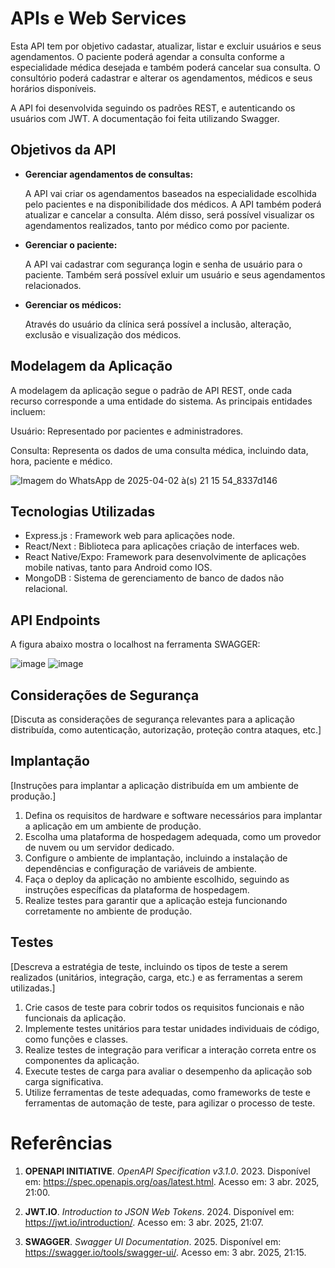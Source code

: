 # APIs e Web Services

Esta API tem por objetivo cadastar, atualizar, listar e excluir usuários e seus agendamentos. O paciente poderá agendar a consulta conforme a especialidade médica desejada e também poderá cancelar sua consulta. O consultório poderá cadastrar e alterar os agendamentos, médicos e seus horários disponíveis. 

A API foi desenvolvida seguindo os padrões REST, e autenticando os usuários com JWT. A documentação foi feita utilizando Swagger. 

## Objetivos da API

- **Gerenciar agendamentos de consultas:**
  
    A API vai criar os agendamentos baseados na especialidade escolhida pelo pacientes e na disponibilidade dos médicos. A API também poderá atualizar e cancelar a consulta. Além disso, será possível visualizar os agendamentos realizados, tanto por médico como por paciente.
    
- **Gerenciar o paciente:**
  
    A API vai cadastrar com segurança login e senha de usuário para o paciente. Também será possível exluir um usuário e seus agendamentos relacionados.

- **Gerenciar os médicos:**

    Através do usuário da clínica será possível a inclusão, alteração, exclusão e visualização dos médicos.

## Modelagem da Aplicação

A modelagem da aplicação segue o padrão de API REST, onde cada recurso corresponde a uma entidade do sistema. As principais entidades incluem:

Usuário: Representado por pacientes e administradores.

Consulta: Representa os dados de uma consulta médica, incluindo data, hora, paciente e médico.



![Imagem do WhatsApp de 2025-04-02 à(s) 21 15 54_8337d146](https://github.com/user-attachments/assets/5e038037-209b-45c3-bab4-4c1309a15586)


## Tecnologias Utilizadas

- Express.js : Framework web para aplicações node.
- React/Next : Biblioteca para aplicações criação de interfaces web.
- React Native/Expo: Framework para desenvolvimente de aplicações mobile nativas, tanto para Android como IOS.
- MongoDB : Sistema de gerenciamento de banco de dados não relacional.


## API Endpoints

A figura abaixo mostra o localhost na ferramenta SWAGGER:

![image](https://github.com/user-attachments/assets/401bea6a-b632-4782-ae77-4f779c3cd294)
![image](https://github.com/user-attachments/assets/e28a6e35-40fa-4cf8-95bb-2c057fd09d82)


## Considerações de Segurança

[Discuta as considerações de segurança relevantes para a aplicação distribuída, como autenticação, autorização, proteção contra ataques, etc.]

## Implantação

[Instruções para implantar a aplicação distribuída em um ambiente de produção.]

1. Defina os requisitos de hardware e software necessários para implantar a aplicação em um ambiente de produção.
2. Escolha uma plataforma de hospedagem adequada, como um provedor de nuvem ou um servidor dedicado.
3. Configure o ambiente de implantação, incluindo a instalação de dependências e configuração de variáveis de ambiente.
4. Faça o deploy da aplicação no ambiente escolhido, seguindo as instruções específicas da plataforma de hospedagem.
5. Realize testes para garantir que a aplicação esteja funcionando corretamente no ambiente de produção.

## Testes

[Descreva a estratégia de teste, incluindo os tipos de teste a serem realizados (unitários, integração, carga, etc.) e as ferramentas a serem utilizadas.]

1. Crie casos de teste para cobrir todos os requisitos funcionais e não funcionais da aplicação.
2. Implemente testes unitários para testar unidades individuais de código, como funções e classes.
3. Realize testes de integração para verificar a interação correta entre os componentes da aplicação.
4. Execute testes de carga para avaliar o desempenho da aplicação sob carga significativa.
5. Utilize ferramentas de teste adequadas, como frameworks de teste e ferramentas de automação de teste, para agilizar o processo de teste.

# Referências

1. **OPENAPI INITIATIVE**. *OpenAPI Specification v3.1.0*. 2023. Disponível em: <https://spec.openapis.org/oas/latest.html>. Acesso em: 3 abr. 2025, 21:00.

2. **JWT.IO**. *Introduction to JSON Web Tokens*. 2024. Disponível em: <https://jwt.io/introduction/>. Acesso em: 3 abr. 2025, 21:07.

3. **SWAGGER**. *Swagger UI Documentation*. 2025. Disponível em: <https://swagger.io/tools/swagger-ui/>. Acesso em: 3 abr. 2025, 21:15.
